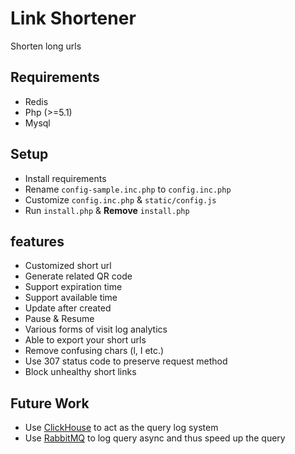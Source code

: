# Link Shortener

Shorten long urls

## Requirements
  - Redis
  - Php (>=5.1)
  - Mysql

## Setup
  - Install requirements
  - Rename `config-sample.inc.php` to `config.inc.php`
  - Customize `config.inc.php` & `static/config.js`
  - Run `install.php` & __Remove__ `install.php`

## features
  - Customized short url
  - Generate related QR code
  - Support expiration time
  - Support available time
  - Update after created
  - Pause & Resume
  - Various forms of visit log analytics
  - Able to export your short urls
  - Remove confusing chars (l, I etc.)
  - Use 307 status code to preserve request method
  - Block unhealthy short links

## Future Work
  - Use [ClickHouse](https://github.com/yandex/ClickHouse) to act as the query log system
  - Use [RabbitMQ](https://github.com/rabbitmq/rabbitmq-server) to log query async and thus speed up the query
